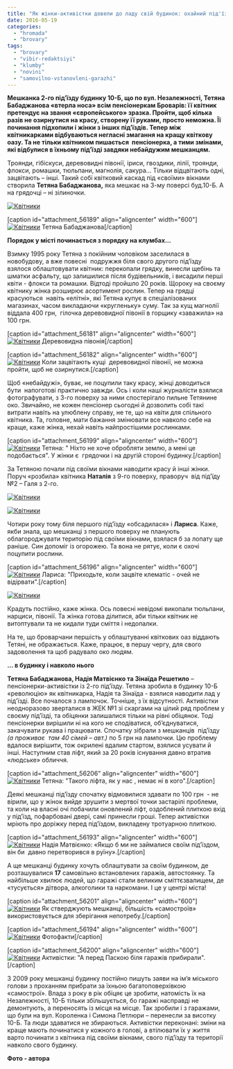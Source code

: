 ```yaml
---
title: "Як жінки-активістки довели до ладу свій будинок: охайний під'їзд та ліфт, квітники навколо"
date: 2016-05-19
categories: 
  - "hromada"
  - "brovary"
tags: 
  - "brovary"
  - "vibir-redaktsiyi"
  - "klumby"
  - "novini"
  - "samovilno-vstanovleni-garazhi"
---
```


**Мешканка 2-го під’їзду будинку 10-Б, що по вул. Незалежності, Тетяна Бабаджанова «втерла носа» всім пенсіонеркам Броварів: її квітник претендує на звання «європейського» зразка. Пройти, щоб кілька разів не озирнутися на красу, створену її руками, просто неможна. Її починання підхопили і жінки з інших під’їздів. Тепер між квітникарками відбуваються негласні змагання на кращу квіткову оазу. Та не тільки квітником пишається  пенсіонерка, а тими змінами, які відбулися в їхньому під’їзді завдяки небайдужим мешканцям.**

Троянди, гібіскуси, деревовидні півонії, іриси, гвоздики, лілії, троянди, флокси, ромашки, тюльпани, магнолія, сакура… Тільки відцвітають одні, зацвітають – інші. Такий собі квітковий каскад під «своїми» вікнами створила **Тетяна Бабаджанова,** яка мешкає на 3-му поверсі буд.10-Б. А на грядочці – ні зілиночки.

[![Квітники](https://mpz.brovary.org/wp-content/uploads/2016/05/8-3.jpg)](https://mpz.brovary.org/wp-content/uploads/2016/05/8-3.jpg)

\[caption id="attachment\_56189" align="aligncenter" width="600"\][![Квітники](https://mpz.brovary.org/wp-content/uploads/2016/05/12-1.jpg)](https://mpz.brovary.org/wp-content/uploads/2016/05/12-1.jpg) Тетяна Бабаджанова\[/caption\]

**Порядок у місті починається з порядку на клумбах…**

Взимку 1995 року Тетяна з покійним чоловіком заселилася в новобудову, а вже повесні  подружжя біля свого другого під’їзду взялося облаштовувати квітник: перекопали грядку, винесли щебінь та шматки асфальту, що залишилися після будівельників, і висадили перші квіти - флокси та ромашки. Відтоді пройшло 20 років. Щороку на своєму квітнику жінка розширює асортимент рослин. Тепер на грядці красуються  навіть «елітні», які Тетяна купує в спеціалізованих магазинах, часом викладаючи «кругленьку» суму. Так за кущ магнолії віддала 400 грн,  гілочка деревовидної півонії в горщику «заважила» на 100 грн.

\[caption id="attachment\_56181" align="aligncenter" width="600"\][![Квітники](https://mpz.brovary.org/wp-content/uploads/2016/05/4-3.jpg)](https://mpz.brovary.org/wp-content/uploads/2016/05/4-3.jpg) Деревовидна півонія\[/caption\]

\[caption id="attachment\_56182" align="aligncenter" width="600"\][![Квітники](https://mpz.brovary.org/wp-content/uploads/2016/05/5-3.jpg)](https://mpz.brovary.org/wp-content/uploads/2016/05/5-3.jpg) Коли зацвітають кущі  деревовидної півонії, не можна пройти, щоб не озирнутися.\[/caption\]

Щоб «небайдужі», буває, не поцупили таку красу, жінці доводиться  бути  напоготові практично завжди. Ось і коли наші журналісти взялися фотографувати, з 3-го поверху за ними спостерігало пильне Тетянине око. Звичайно, не кожен пенсіонер сьогодні й дозволить собі такі витрати навіть на улюблену справу, не те, що на квіти для спільного квітника. Та, головне, мати бажання змінювати все навколо себе на краще, каже жінка, нехай навіть найпростішими рослинками.

\[caption id="attachment\_56199" align="aligncenter" width="600"\][![Квітники](https://mpz.brovary.org/wp-content/uploads/2016/05/22.jpg)](https://mpz.brovary.org/wp-content/uploads/2016/05/22.jpg) Тетяна: " Ніхто не хоче обробляти землю, а мені це подобається". У жінки є  грядочки і на другій стороні будинку.\[/caption\]

За Тетяною почали під своїми вікнами наводити красу й інші жінки. Поруч «розбила» квітника **Наталія** з 9-го поверху, праворуч  від під’їду №2 – Галя з 2-го.

[![Квітники](https://mpz.brovary.org/wp-content/uploads/2016/05/11-1.jpg)](https://mpz.brovary.org/wp-content/uploads/2016/05/11-1.jpg)

[![Квітники](https://mpz.brovary.org/wp-content/uploads/2016/05/30.jpg)](https://mpz.brovary.org/wp-content/uploads/2016/05/30.jpg)

Чотири року тому біля першого під’їзду «обсадилася» і **Лариса**. Каже, якби знала, що мешканці з першого поверху не планують облагороджувати територію під своїми вікнами, взялася б за лопату ще раніше. Син допоміг із огорожею. Та вона не рятує, коли є охочі поцупити рослини.

\[caption id="attachment\_56196" align="aligncenter" width="600"\][![Квітники](https://mpz.brovary.org/wp-content/uploads/2016/05/19.jpg)](https://mpz.brovary.org/wp-content/uploads/2016/05/19.jpg) Лариса: "Приходьте, коли зацвіте клематіс - очей не відірвати".\[/caption\]

[![Квітники](https://mpz.brovary.org/wp-content/uploads/2016/05/21.jpg)](https://mpz.brovary.org/wp-content/uploads/2016/05/21.jpg)

Крадуть постійно, каже жінка. Ось повесні невідомі викопали тюльпани, нарциси, півонії. Та жінка готова ділитися, аби тільки квітник не витоптували та не кидали туди сміття і недопалки.

На те, що броварчани першість у облаштуванні квіткових оаз віддають Тетяні, не ображається. Каже, працює, в першу чергу, для свого задоволення та щоб радувало око людям.

**… в будинку і навколо нього**

**Тетяна Бабаджанова, Надія Матвієнко та Зінаїда Решетило** – пенсіонерки-активістки із 2-го під’їзду. Тетяна зробила в будинку 10-Б «революцію» як квітникарка, Надія та Зінаїда - взялися наводити лад у під'їзді. Все почалося з лампочок. Точніше, з їх відсутності. Активістки неодноразово зверталися в ЖЕК №1 зі скаргами на цілий ряд проблем у своєму під’їзді, та обіцянки залишалися тільки на рівні обіцянок. Тоді пенсіонерки вирішили ні на кого не сподіватися, об’єднуватися, закачувати рукава і працювати. Спочатку зібрали з мешканців  під’їзду _(а проживає  там 40 сімей – авт.)_ по 5 грн на лампочки. Цю проблему вдалося вирішити, тож окрилені вдалим стартом, взялися усувати й інші. Наступним став ліфт, який за 20 років існування давно втратив «людське» обличчя.

\[caption id="attachment\_56206" align="aligncenter" width="600"\][![Квітники](https://mpz.brovary.org/wp-content/uploads/2016/05/32.jpg)](https://mpz.brovary.org/wp-content/uploads/2016/05/32.jpg) Тетяна: "Такого ліфта, як у нас , немає ні в кого".\[/caption\]

Деякі мешканці під’їзду спочатку відмовилися здавати по 100 грн  - не вірили, що у жінок вийде зрушити з мертвої точки застарілі проблеми, та коли на власні очі побачили оновлений ліфт, оздоблений плиткою вхід у під’їзд, пофарбовані двері, самі принесли гроші. Тепер активістки мріють про доріжку перед під’їздом, викладену тротуарною плиткою.

\[caption id="attachment\_56193" align="aligncenter" width="600"\][![Квітники](https://mpz.brovary.org/wp-content/uploads/2016/05/16-1.jpg)](https://mpz.brovary.org/wp-content/uploads/2016/05/16-1.jpg) Надія Матвієнко: «Якщо б ми не займалися своїм під’їздом,  він би  давно перетворився в руїну».\[/caption\]

А ще мешканці будинку хочуть облаштувати за своїм будинком, де розташувалися **17** самовільно встановлених гаражів, автостоянку. Та  найбільше хвилює людей, що гаражі стали великим сміттєзвалищем, де «тусується» дітвора, алкоголики та наркомани. І це у центрі міста!

\[caption id="attachment\_56201" align="aligncenter" width="600"\][![Квітники](https://mpz.brovary.org/wp-content/uploads/2016/05/27.jpg)](https://mpz.brovary.org/wp-content/uploads/2016/05/27.jpg) Як стверджують мешканці, більшість «самостроїв» використовується для зберігання непотребу.\[/caption\]

\[caption id="attachment\_56194" align="aligncenter" width="600"\][![Квітники](https://mpz.brovary.org/wp-content/uploads/2016/05/17-1.jpg)](https://mpz.brovary.org/wp-content/uploads/2016/05/17-1.jpg) Фотофакти\[/caption\]

\[caption id="attachment\_56200" align="aligncenter" width="600"\][![Квітники](https://mpz.brovary.org/wp-content/uploads/2016/05/26.jpg)](https://mpz.brovary.org/wp-content/uploads/2016/05/26.jpg) Активістки: "А перед Паскою біля гаражів прибирали".\[/caption\]

З 2009 року мешканці будинку постійно пишуть заяви на ім’я міського голови з проханням прибрати за їхньою багатоповерхівкою «самострої». Влада з року в рік обіцяє це зробити, натомість їх на Незалежності, 10-Б тільки збільшується, бо гаражі насправді не демонтують, а переносять із місця на місце. Так зробили і з гаражами, що були на вул. Короленка і Симона Петлюри – перенесли за висотку 10-Б. Та люди здаватися не збираються. Активістки переконані: зміни на краще мають починатися у кожного в голові, а втілювати їх у життя  варто починати з квітника під своїми вікнами, свого під’їзду та території навколо свого будинку.

**Фото - автора**
